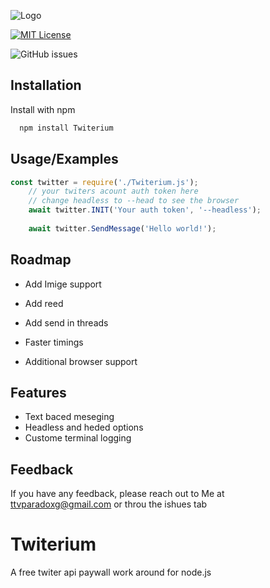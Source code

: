 
![Logo](https://i.ibb.co/VtgdwPQ/TWEETIUM.png)




[![MIT License](https://img.shields.io/badge/License-MIT-green.svg)](https://choosealicense.com/licenses/mit/)

![GitHub issues](https://img.shields.io/github/issues/landonm26301/Twiterium)
 

## Installation

Install with npm

```bash
  npm install Twiterium
```
    
## Usage/Examples

```javascript
const twitter = require('./Twiterium.js');
    // your twiters acount auth token here 
    // change headless to --head to see the browser 
    await twitter.INIT('Your auth token', '--headless');  
    
    await twitter.SendMessage('Hello world!');
```



## Roadmap

- Add Imige support

- Add reed

- Add send in threads 

- Faster timings

- Additional browser support


## Features

- Text baced meseging
- Headless and heded options
- Custome terminal logging

## Feedback

If you have any feedback, please reach out to Me at ttvparadoxg@gmail.com or throu the ishues tab


# Twiterium

 A free twiter api paywall work around for node.js

 

